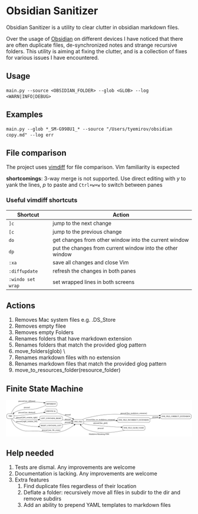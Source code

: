 # Obsidian Sanitizer

Obsidian Sanitizer is a utility to clear clutter in obsidian markdown files.

Over the usage of [Obsidian](https://obsidian.md) on different devices I have noticed that there are often duplicate files, de-synchronized notes and strange recursive folders. This utility is aiming at fixing the clutter, and is a collection of fixes for various issues I have encountered.

## Usage
```shell
main.py --source <OBSIDIAN_FOLDER> --glob <GLOB> --log <WARN|INFO|DEBUG>
```

## Examples

```shell
main.py --glob *_SM-G998U1_* --source "/Users/tyemirov/obsidian copy.md" --log err
```

## File comparison

The project uses [vimdiff](https://linux.die.net/man/1/vimdiff#:~:text=Vimdiff%20starts%20Vim%20on%20two,for%20details%20about%20Vim%20itself.) for file comparison. Vim familiarity is expected

**shortcomings**: 3-way merge is not supported. Use direct editing with _y_ to yank the lines, _p_ to paste and `Ctrl+w+w` to switch between panes

### Useful vimdiff shortcuts

| Shortcut          | Action                                                    |
|-------------------|-----------------------------------------------------------|
| `]c`              | jump to the next change                                   |
| `[c`              | jump to the previous change                               |
| `do`              | get changes from other window into the current window     |
| `dp`              | put the changes from current window into the other window |
| `:xa`             | save all changes and close Vim                            |
| `:diffupdate`     | refresh the changes in both panes                         |
| `:windo set wrap` | set wrapped lines in both screens                         |

## Actions

1. Removes Mac system files e.g. .DS_Store
2. Removes empty filee
3. Removes empty Folders
4. Renames folders that have markdown extension
4. Renames folders that match the provided glog pattern
5. move_folders(glob) \
6. Renames markdown files with no extension
7. Renames markdown files that match the provided glog pattern
8. move_to_resources_folder(resource_folder)

## Finite State Machine

![FSM Diagram](utils/fsm_diagram.png)

## Help needed

1. Tests are dismal. Any improvements are welcome
2. Documentation is lacking. Any improvements are welcome
3. Extra features
   1. Find duplicate files regardless of their location
   2. Deflate a folder: recursively move all files in subdir to the dir and remove subdirs
   3. Add an ability to prepend YAML templates to markdown files
